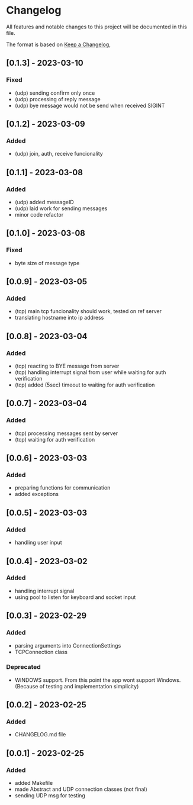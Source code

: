 # Changelog

All features and notable changes to this project will be documented in this file.

The format is based on [Keep a Changelog](https://keepachangelog.com/en/1.1.0/),

## [0.1.3] - 2023-03-10

### Fixed
- (udp) sending confirm only once
- (udp) processing of reply message
- (udp) bye message would not be send when received SIGINT

## [0.1.2] - 2023-03-09

### Added
- (udp) join, auth, receive funcionality

## [0.1.1] - 2023-03-08

### Added
- (udp) added messageID
- (udp) laid work for sending messages
- minor code refactor

## [0.1.0] - 2023-03-08

### Fixed
- byte size of message type

## [0.0.9] - 2023-03-05

### Added
- (tcp) main tcp funcionality should work, tested on ref server
- translating hostname into ip address

## [0.0.8] - 2023-03-04

### Added
- (tcp) reacting to BYE message from server
- (tcp) handling interrupt signal from user while waiting for auth verification
- (tcp) added (5sec) timeout to waiting for auth verification

## [0.0.7] - 2023-03-04

### Added
- (tcp) processing messages sent by server
- (tcp) waiting for auth verification

## [0.0.6] - 2023-03-03

### Added
- preparing functions for communication
- added exceptions

## [0.0.5] - 2023-03-03

### Added
- handling user input

## [0.0.4] - 2023-03-02

### Added
- handling interrupt signal
- using pool to listen for keyboard and socket input

## [0.0.3] - 2023-02-29

### Added
- parsing arguments into ConnectionSettings
- TCPConnection class

### Deprecated 
- WINDOWS support. From this point the app wont support Windows. (Because of testing and implementation simplicity)

## [0.0.2] - 2023-02-25

### Added
- CHANGELOG.md file

## [0.0.1] - 2023-02-25

### Added
- added Makefile
- made Abstract and UDP connection classes (not final)
- sending UDP msg for testing